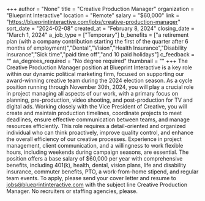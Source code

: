 +++
author = "None"
title = "Creative Production Manager"
organization = "Blueprint Interactive"
location = "Remote"
salary = "$60,000"
link = "https://blueprintinteractive.com/jobs/creative-production-manager"
sort_date = "2024-02-08"
created_at = "February 8, 2024"
closing_date = "March 1, 2024"
a_job_type = ["Temporary"]
b_benefits = ["a retirement plan (with a company contribution starting the first of the quarter after 6 months of employment)","Dental","Vision","Health Insurance","Disability insurance","Sick time","paid time off","and 10 paid holidays"]
c_feedback = ""
aa_degrees_required = "No degree required"
thumbnail = ""
+++
The Creative Production Manager position at Blueprint Interactive is a key role within our dynamic political marketing firm, focused on supporting our award-winning creative team during the 2024 election season. As a cycle position running through November 30th, 2024, you will play a crucial role in project managing all aspects of our work, with a primary focus on planning, pre-production, video shooting, and post-production for TV and digital ads. Working closely with the Vice President of Creative, you will create and maintain production timelines, coordinate projects to meet deadlines, ensure effective communication between teams, and manage resources efficiently. This role requires a detail-oriented and organized individual who can think proactively, improve quality control, and enhance the overall efficiency of our creative processes. Experience in project management, client communication, and a willingness to work flexible hours, including weekends during campaign seasons, are essential. The position offers a base salary of $60,000 per year with comprehensive benefits, including 401(k), health, dental, vision plans, life and disability insurance, commuter benefits, PTO, a work-from-home stipend, and regular team events. To apply, please send your cover letter and resume to jobs@blueprintinteractive.com with the subject line Creative Production Manager. No recruiters or staffing agencies, please.